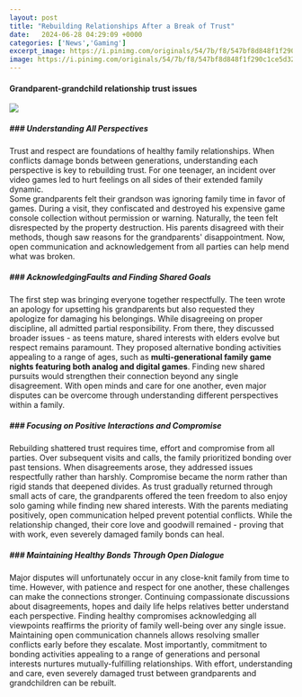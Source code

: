 ```yaml
---
layout: post
title: "Rebuilding Relationships After a Break of Trust"
date:   2024-06-28 04:29:09 +0000
categories: ['News','Gaming']
excerpt_image: https://i.pinimg.com/originals/54/7b/f8/547bf8d848f1f290c1ce5d32406cb50c.jpg
image: https://i.pinimg.com/originals/54/7b/f8/547bf8d848f1f290c1ce5d32406cb50c.jpg
---
```


#### **Grandparent-grandchild relationship trust issues**

![](https://www.choosingtherapy.com/wp-content/uploads/2021/11/4-4.png)
##### ### Understanding All Perspectives
Trust and respect are foundations of healthy family relationships. When conflicts damage bonds between generations, understanding each perspective is key to rebuilding trust. For one teenager, an incident over video games led to hurt feelings on all sides of their extended family dynamic.  
Some grandparents felt their grandson was ignoring family time in favor of games. During a visit, they confiscated and destroyed his expensive game console collection without permission or warning. Naturally, the teen felt disrespected by the property destruction. His parents disagreed with their methods, though saw reasons for the grandparents' disappointment. Now, open communication and acknowledgement from all parties can help mend what was broken. 
##### ### AcknowledgingFaults and Finding Shared Goals
The first step was bringing everyone together respectfully. The teen wrote an apology for upsetting his grandparents but also requested they apologize for damaging his belongings. While disagreeing on proper discipline, all admitted partial responsibility. From there, they discussed broader issues - as teens mature, shared interests with elders evolve but respect remains paramount. 
They proposed alternative bonding activities appealing to a range of ages, such as **multi-generational family game nights featuring both analog and digital games**. Finding new shared pursuits would strengthen their connection beyond any single disagreement. With open minds and care for one another, even major disputes can be overcome through understanding different perspectives within a family.
##### ### Focusing on Positive Interactions and Compromise
Rebuilding shattered trust requires time, effort and compromise from all parties. Over subsequent visits and calls, the family prioritized bonding over past tensions. When disagreements arose, they addressed issues respectfully rather than harshly. Compromise became the norm rather than rigid stands that deepened divides. 
As trust gradually returned through small acts of care, the grandparents offered the teen freedom to also enjoy solo gaming while finding new shared interests. With the parents mediating positively, open communication helped prevent potential conflicts. While the relationship changed, their core love and goodwill remained - proving that with work, even severely damaged family bonds can heal.
##### ### Maintaining Healthy Bonds Through Open Dialogue  
Major disputes will unfortunately occur in any close-knit family from time to time. However, with patience and respect for one another, these challenges can make the connections stronger. Continuing compassionate discussions about disagreements, hopes and daily life helps relatives better understand each perspective. 
Finding healthy compromises acknowledging all viewpoints reaffirms the priority of family well-being over any single issue. Maintaining open communication channels allows resolving smaller conflicts early before they escalate. Most importantly, commitment to bonding activities appealing to a range of generations and personal interests nurtures mutually-fulfilling relationships. With effort, understanding and care, even severely damaged trust between grandparents and grandchildren can be rebuilt.